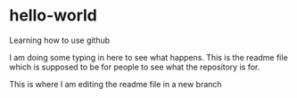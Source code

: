 # hello-world
Learning how to use github

I am doing some typing in here to see what happens. This is the readme file which is supposed to be for people to see what the repository is for.

This is where I am editing the readme file in a new branch
